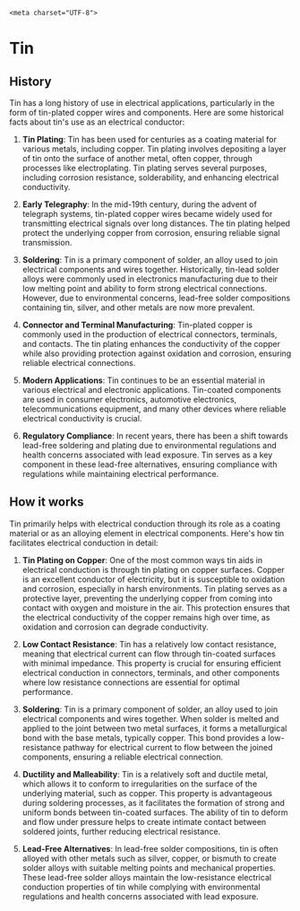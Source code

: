     <meta charset="UTF-8">


# Tin

## History

Tin has a long history of use in electrical applications, particularly in the form of tin-plated copper wires and components. Here are some historical facts about tin's use as an electrical conductor:

1. **Tin Plating**: Tin has been used for centuries as a coating material for various metals, including copper. Tin plating involves depositing a layer of tin onto the surface of another metal, often copper, through processes like electroplating. Tin plating serves several purposes, including corrosion resistance, solderability, and enhancing electrical conductivity.

2. **Early Telegraphy**: In the mid-19th century, during the advent of telegraph systems, tin-plated copper wires became widely used for transmitting electrical signals over long distances. The tin plating helped protect the underlying copper from corrosion, ensuring reliable signal transmission.

3. **Soldering**: Tin is a primary component of solder, an alloy used to join electrical components and wires together. Historically, tin-lead solder alloys were commonly used in electronics manufacturing due to their low melting point and ability to form strong electrical connections. However, due to environmental concerns, lead-free solder compositions containing tin, silver, and other metals are now more prevalent.

4. **Connector and Terminal Manufacturing**: Tin-plated copper is commonly used in the production of electrical connectors, terminals, and contacts. The tin plating enhances the conductivity of the copper while also providing protection against oxidation and corrosion, ensuring reliable electrical connections.

5. **Modern Applications**: Tin continues to be an essential material in various electrical and electronic applications. Tin-coated components are used in consumer electronics, automotive electronics, telecommunications equipment, and many other devices where reliable electrical conductivity is crucial.

6. **Regulatory Compliance**: In recent years, there has been a shift towards lead-free soldering and plating due to environmental regulations and health concerns associated with lead exposure. Tin serves as a key component in these lead-free alternatives, ensuring compliance with regulations while maintaining electrical performance.

## How it works

Tin primarily helps with electrical conduction through its role as a coating material or as an alloying element in electrical components. Here's how tin facilitates electrical conduction in detail:

1. **Tin Plating on Copper**: One of the most common ways tin aids in electrical conduction is through tin plating on copper surfaces. Copper is an excellent conductor of electricity, but it is susceptible to oxidation and corrosion, especially in harsh environments. Tin plating serves as a protective layer, preventing the underlying copper from coming into contact with oxygen and moisture in the air. This protection ensures that the electrical conductivity of the copper remains high over time, as oxidation and corrosion can degrade conductivity.

2. **Low Contact Resistance**: Tin has a relatively low contact resistance, meaning that electrical current can flow through tin-coated surfaces with minimal impedance. This property is crucial for ensuring efficient electrical conduction in connectors, terminals, and other components where low resistance connections are essential for optimal performance.

3. **Soldering**: Tin is a primary component of solder, an alloy used to join electrical components and wires together. When solder is melted and applied to the joint between two metal surfaces, it forms a metallurgical bond with the base metals, typically copper. This bond provides a low-resistance pathway for electrical current to flow between the joined components, ensuring a reliable electrical connection.

4. **Ductility and Malleability**: Tin is a relatively soft and ductile metal, which allows it to conform to irregularities on the surface of the underlying material, such as copper. This property is advantageous during soldering processes, as it facilitates the formation of strong and uniform bonds between tin-coated surfaces. The ability of tin to deform and flow under pressure helps to create intimate contact between soldered joints, further reducing electrical resistance.

5. **Lead-Free Alternatives**: In lead-free solder compositions, tin is often alloyed with other metals such as silver, copper, or bismuth to create solder alloys with suitable melting points and mechanical properties. These lead-free solder alloys maintain the low-resistance electrical conduction properties of tin while complying with environmental regulations and health concerns associated with lead exposure.
